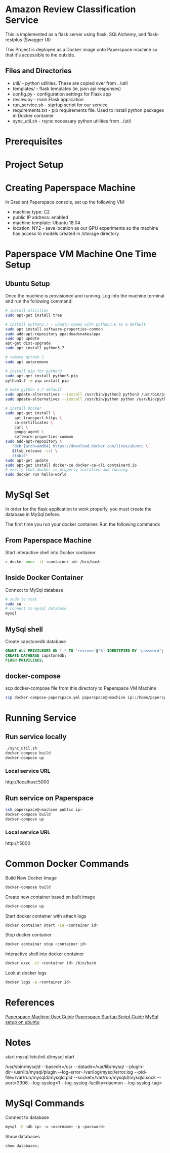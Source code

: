 # Amazon Review Classification Service

This is implemented as a flask server using flask, SQLAlchemy, and flask-restplus (Swagger UI) 

This Project is deployed as a Docker image onto Paperspace machine so that it's accessible to the outside.

## Files and Directories

* util/ - python utilities. These are copied over from ../util
* templates/ - flask templates (ie, json api responses)
* config.py - configuration settings for Flask app
* review.py - main Flask application
* run_service.sh - startup script for our service
* requirements.txt - pip requirements file. Used to install python packages in Docker container
* sync_util.sh - rsync necessary python utilities from ../util

# Prerequisites


# Project Setup

# Creating Paperspace Machine

In Gradient Paperspace console, set up the following VM:

* machine type: C2
* public IP address: enabled
* machine template: Ubuntu 18.04
* location: NY2 - save location as our GPU experiments so the machine has access to models created in /storage directory

# Paperspace VM Machine One Time Setup

## Ubuntu Setup

Once the machine is provisioned and running. Log into the machine terminal and run the following command:

```bash
# install utilities
sudo apt-get install tree

# install python3.7 - ubuntu comes with python3.6 as a default
sudo apt install software-properties-common
sudo add-apt-repository ppa:deadsnakes/ppa
sudo apt update
apt-get dist-upgrade
sudo apt install python3.7

# remove python 2
sudo apt autoremove

# install pip for python3
sudo apt-get install python3-pip
python3.7 -m pip install pip

# make python 3.7 default
sudo update-alternatives --install /usr/bin/python3 python3 /usr/bin/python3.7 1
sudo update-alternatives --install /usr/bin/python python /usr/bin/python3.7 1

# install Docker
sudo apt-get install \
    apt-transport-https \
    ca-certificates \
    curl \
    gnupg-agent \
    software-properties-common
sudo add-apt-repository \
   "deb [arch=amd64] https://download.docker.com/linux/ubuntu \
   $(lsb_release -cs) \
   stable"
sudo apt-get update
sudo apt-get install docker-ce docker-ce-cli containerd.io
# verify that docker is properly installed and running
sudo docker run hello-world
```

# MySql Set

In order for the flask application to work properly, you must create the database in MySql before.

The first time you run your docker container. Run the following commands

## From Paperspace Machine

Start interactive shell into Docker container

```bash
> docker exec -it <container id> /bin/bash
```

## Inside Docker Container

Connect to MySql database

```bash
# sudo to root
sudo su -
# connect to mysql database
mysql
```

## MySql shell

Create capstonedb database

```sql
GRANT ALL PRIVILEGES ON *.* TO 'reviews'@'%' IDENTIFIED BY 'password';
CREATE DATABASE capstonedb;
FLUSH PRIVILEGES;
```

## docker-compose

scp docker-compose file from this directory to Paperspace VM Machine

```bash
scp docker-compose-paperspace.yml paperspace@<machine ip>:/home/paperspace/
```

# Running Service


## Run service locally

```bash
./sync_util.sh
docker-compose build
docker-compose up
```

### Local service URL

http://localhost:5000


## Run service on Paperspace

```bash
ssh paperspace@<machine public ip>
docker-compose build
docker-compose up
```

### Local service URL

http://<machine public ip>:5000


# Common Docker Commands

Build New Docker Image
```bash
docker-compose build
```

Create new container based on built image
```bash
docker-compose up
```

Start docker container with attach logs
```bash
docker container start -ia <container id>
```

Stop docker container
```bash
docker container stop <container id>
```

Interactive shell into docker container
```bash
docker exec -it <container id> /bin/bash
```

Look at docker logs
```bash
docker logs -a <container id>
```


# References
[Paperspace Machine User Guide](https://docs.paperspace.com/gradient/machines/using-machines)
[Paperspace Startup Script Guide](https://github.com/Paperspace/paperspace-node/blob/master/scripts.md)
[MySql setup on ubuntu](https://support.rackspace.com/how-to/install-mysql-server-on-the-ubuntu-operating-system/)


# Notes

start mysql /etc/init.d/mysql start

/usr/sbin/mysqld --basedir=/usr --datadir=/var/lib/mysql --plugin-dir=/usr/lib/mysql/plugin --log-error=/var/log/mysql/error.log --pid-file=/var/run/mysqld/mysqld.pid --socket=/var/run/mysqld/mysqld.sock --port=3306 --log-syslog=1 --log-syslog-facility=daemon --log-syslog-tag=


# MySql Commands

Connect to database
```bash
mysql -h <db ip> -u <username> -p <password>
```

Show databases
```sql
show databases;
```
